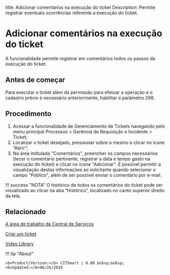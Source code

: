 title: Adicionar comentários na execução do ticket
Description: Permite registrar eventuais ocorrências referente a execução do ticket.

# Adicionar comentários na execução do ticket

A funcionalidade permite registrar em comentários todos os passos da execução do ticket.

## Antes de começar

Para executar o ticket além da permissão para efetuar a operação e o cadastro prévio é necessário anteriormente, habilitar o parâmetro 298.

## Procedimento

1. Acessar a funcionalidade de Gerenciamento de Tickets navegando pelo menu principal Processos > Gerência de Requisição e Incidente > Ticket;
2. Localizar o ticket desejado, pressionar sobre o mesmo e clicar no ícone “Abrir”;
3. Na área intitulada "Comentários", preencher os campos necessários (tecer o comentário pertinente, registrar a data e tempo gasto na execução do ticket) e clicar no ícone "Adicionar". É possível permitir a visualização destas informações ao solicitante quando selecionar o campo "Público", além de ser possível enviar o comentário por e-mail.

!!! success "NOTA"
    O histórico de todos os comentários do ticket pode ser visualizado ao clicar na aba “Histórico”, localizado no canto superior direito da tela.

## Relacionado


[A área de trabalho da Central de Serviços](/pt-br/citsmart-platform-8/processes/tickets/use/desktop-of-service-desk.html)

[Criar um ticket](/pt-br/citsmart-platform-8/processes/tickets/use/create-ticket.html)

<i class='fa fa-youtube-play  fa-2x' style='color:#97ce17;vertical-align: middle;'> </i> [Video Library](https://www.youtube.com/playlist?list=PLB5qK2uzf2ROn4Xs6UdH84Ujzta2iJ6Ei)

!!! tip "About"

    <b>Product/Version:</b> CITSmart | 8.00 &nbsp;&nbsp;
    <b>Updated:</b>06/26/2019
